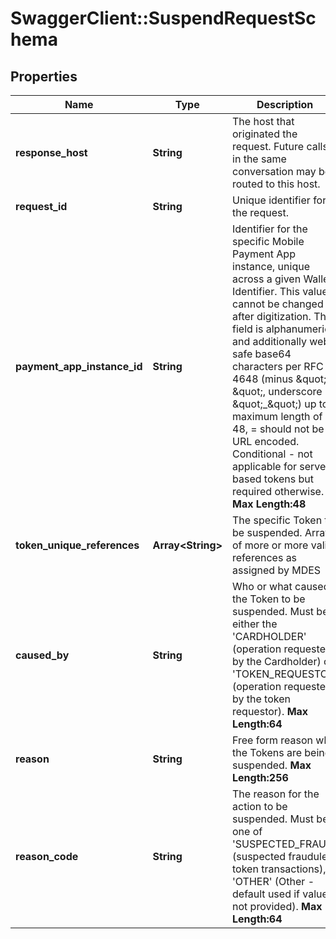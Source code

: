 # SwaggerClient::SuspendRequestSchema

## Properties
Name | Type | Description | Notes
------------ | ------------- | ------------- | -------------
**response_host** | **String** | The host that originated the request. Future calls in the same conversation may be routed to this host.  | [optional] 
**request_id** | **String** | Unique identifier for the request.  | 
**payment_app_instance_id** | **String** | Identifier for the specific Mobile Payment App instance, unique across a given Wallet Identifier. This value cannot be changed after digitization. This field is alphanumeric and additionally web-safe base64 characters per RFC 4648 (minus \&quot;-\&quot;, underscore \&quot;_\&quot;) up to a maximum length of 48, &#x3D; should not be URL encoded. Conditional - not applicable for server based tokens but required otherwise.     __Max Length:48__  | [optional] 
**token_unique_references** | **Array&lt;String&gt;** | The specific Token to be suspended. Array of more or more valid references as assigned by MDES   | 
**caused_by** | **String** | Who or what caused the Token to be suspended. Must be either the &#39;CARDHOLDER&#39; (operation requested by the Cardholder) or &#39;TOKEN_REQUESTOR&#39; (operation requested by the token requestor).     __Max Length:64__  | 
**reason** | **String** | Free form reason why the Tokens are being suspended.     __Max Length:256__  | [optional] 
**reason_code** | **String** | The reason for the action to be suspended. Must be one of &#39;SUSPECTED_FRAUD&#39; (suspected fraudulent token transactions), &#39;OTHER&#39; (Other - default used if value not provided).     __Max Length:64__  | 


